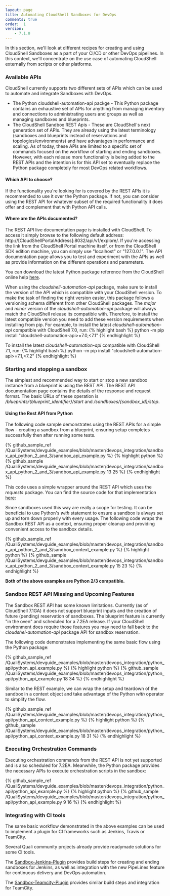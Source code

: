 ```yaml
---
layout: page
title: Automating CloudShell Sandboxes for DevOps
comments: true
order:  1
version:
    - 7.1.0
---
```

In this section, we'll look at different recipes for creating and using CloudShell Sandboxes as a part of your CI/CD
or other DevOps pipelines. In this context, we'll concentrate on the use case of automating CloudShell externally from scripts or other platforms.

### Available APIs

CloudShell currently supports two different sets of APIs which can be used to automate and integrate Sandboxes with DevOps.

* The Python cloudshell-automation-api packge - This Python package contains an exhaustive set of APIs for anything from managing inventory and connections to administrating users and groups as well as managing sandboxes and blueprints.  
* The CloudShell Sandbox REST Apis - These are CloudShell's next generation set of APIs. They are already using the latest terminology (sandboxes and blueprints instead of reservations and topologies/environments) and have advantages in performance and scaling. As of today, these APIs are limited to a specific set of commands focused on the workflow of starting and ending sandboxes. However, with each release more functionality is being added to the REST APIs and the intention is for this API set to eventually replace the Python package completely for most DevOps related workflows.

#### Which API to choose?
If the functionality you're looking for is covered by the REST APIs it is recommended to use it over the Python package.
If not, you can consider using the REST API for whatever subset of the required functionality it does offer and complement that with Python API calls.

#### Where are the APIs documented?
The REST API live documentation page is installed with CloudShell. To access it simply browse to the following default address:
http://[CloudShellPortalAddress]:8032/api/v1/explore/. If you're accessing the link from the CloudShell Portal machine itself, or from the CloudShell SDK edition machine, you can simply use "localhost" or "127.0.0.1". The API documentation page allows you to test and experiment with the APIs as well as provide information on the different operations and parameters.

You can download the latest Python package reference from the CloudShell online help [here](http://help.qualisystems.com/Online%20Help/7.1.0.0/Portal/Content/API/Pyth-API-Overvw.htm?Highlight=cloudshell-automation-api).

When using the _cloudshell-automation-api_ package, make sure to install the version of the API which is compatible with your CloudShell version. To make the task of finding the right version easier, this package follows a versioning schema different from other CloudShell packages. The _major_ and _minor_ version of the _cloudshell-automation-api_ package will always match the CloudShell release its compatible with. Therefore, to install the latest compatible version you need to add these version requirements when installing from pip. For example, to install the latest _cloudshell-automation-api_ compatible with CloudShell 7.0, run:
{% highlight bash %}
python -m pip install "cloudshell-automation-api>=7.0,<7.1"
{% endhighlight %}

To install the latest _cloudshell-automation-api_ compatible with CloudShell 7.1, run:
{% highlight bash %}
python -m pip install "cloudshell-automation-api>=7.1,<7.2"
{% endhighlight %}

### Starting and stopping a sandbox

The simplest and recommended way to start or stop a new sandbox instance from a blueprint is using the REST API.
The REST API documentation page contains the details of the response and request format. The basic URLs of these operation is  _/blueprints/{blueprint_identifier}/start_ and _/sandboxes/{sandbox_id}/stop_.

#### Using the Rest API from Python

The following code sample demonstrates using the REST APIs for a simple flow - creating a sandbox from a blueprint, ensuring setup completes successfully then after running some tests.

{% github_sample_ref /QualiSystems/devguide_examples/blob/master/devops_integration/sandbox_api_python_2_and_3/sandbox_api_example.py %}
{% highlight python %}
{% github_sample /QualiSystems/devguide_examples/blob/master/devops_integration/sandbox_api_python_2_and_3/sandbox_api_example.py 13 25 %}
{% endhighlight %}

This code uses a simple wrapper around the REST API which uses the _requests_ package. You can find the source code for that implementation [here](https://github.com/QualiSystems/devguide_examples/blob/master/devops_integration/sandbox_api_python_2_and_3/sandbox_api/sandbox_apis.py):

Since sandboxes used this way are really a scope for testing. It can be beneficial to use Python's _with_ statement to ensure a sandbox is always set up and torn down properly with every usage. The following code wraps the Sandbox REST API as a context, ensuring proper cleanup and providing convenient access to the sandbox details.

{% github_sample_ref /QualiSystems/devguide_examples/blob/master/devops_integration/sandbox_api_python_2_and_3/sandbox_context_example.py %}
{% highlight python %}
{% github_sample /QualiSystems/devguide_examples/blob/master/devops_integration/sandbox_api_python_2_and_3/sandbox_context_example.py 15 23 %}
{% endhighlight %}


**Both of the above examples are Python 2/3 compatible.**

### Sandbox REST API Missing and Upcoming Features

The Sandbox REST API has some known limitations. Currently (as of CloudShell 7.1GA) it does not support blueprint inputs and the creation of future (pending) reservation of sandboxes. The blueprint feature is currently "in the oven" and scheduled for a 7.2EA release. If your CloudShell environment does require those features you may need to fall back to the _cloudshel-automation-api_ package API for sandbox reservation.

The following code demonstrates implementing the same basic flow using the Python package:

{% github_sample_ref /QualiSystems/devguide_examples/blob/master/devops_integration/python_api/python_api_example.py %}
{% highlight python %}
{% github_sample /QualiSystems/devguide_examples/blob/master/devops_integration/python_api/python_api_example.py 18 34 %}
{% endhighlight %}

Similar to the REST example, we can wrap the setup and teardown of the sandbox in a context object and take advantage of the Python _with_ operator to simplify the flow.

{% github_sample_ref /QualiSystems/devguide_examples/blob/master/devops_integration/python_api/python_api_context_example.py %}
{% highlight python %}
{% github_sample /QualiSystems/devguide_examples/blob/master/devops_integration/python_api/python_api_context_example.py 18 31 %}
{% endhighlight %}

### Executing Orchestration Commands

Executing orchestration commands from the REST API is not yet supported and is also scheduled for 7.2EA.
Meanwhile, the Python package provides the necessary APIs to execute orchestration scripts in the sandbox:

{% github_sample_ref /QualiSystems/devguide_examples/blob/master/devops_integration/python_api/python_api_example.py %}
{% highlight python %}
{% github_sample /QualiSystems/devguide_examples/blob/master/devops_integration/python_api/python_api_example.py 9 16 %}
{% endhighlight %}

### Integrating with CI tools

The same basic workflow demonstrated in the above examples can be used to implement a plugin for CI frameworks
such as Jenkins, Travis or TeamCity.

Several Quali community projects already provide readymade solutions for some CI tools.

The [Sandbox-Jenkins-Plugin](https://github.com/QualiSystems/Sandbox-Jenkins-Plugin) provides build steps for creating and ending sandboxes for Jenkins, as well as integration with the new PipeLines feature for continuous delivery and DevOps automation.

The [Sandbox-Teamcity-Plugin](https://github.com/QualiSystems/Sandbox-TeamCIty-Plugin) provides similar build steps and integration for TeamCity.
